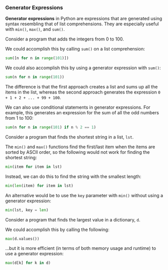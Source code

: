 ### Generator Expressions

**Generator expressions** in Python are expressions that are generated using syntax resembling that of list comprehensions. They are especially useful with `min()`, `max()`, and `sum()`.

Consider a program that adds the integers from 0 to 100. 

We could accomplish this by calling `sum()` on a list comprehension:

```python
sum([n for n in range(101)])
```

We could also accomplish this by using a generator expression with `sum()`:

```python
sum(n for n in range(101))
```

The difference is that the first approach creates a list and sums up all the items in the list, whereas the second approach generates the expression `0 + 1 + 2 + ... + 99 + 100`.

We can also use conditional statements in generator expressions. For example, this generates an expression for the sum of all the odd numbers from 1 to 100:

```python
sum(n for n in range(101) if n % 2 == 1)
```

Consider a program that finds the shortest string in a list, `lst`.

The `min()` and `max()` functions find the first/last item when the items are sorted by ASCII order, so the following would not work for finding the shortest string:

```python
min(item for item in lst)
```

Instead, we can do this to find the string with the smallest length:

```python
min(len(item) for item in lst)
```

An alternative would be to use the `key` parameter with `min()` without using a generator expression:

```python
min(lst, key = len)
```

Consider a program that finds the largest value in a dictionary, `d`.

We could accomplish this by calling the following:

```python
max(d.values())
```

...but it is more efficient (in terms of both memory usage and runtime) to use a generator expression: 

```python
max(d[k] for k in d)
```


